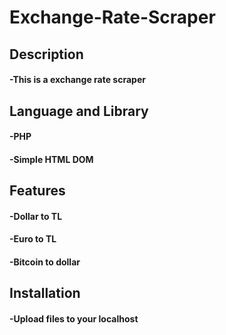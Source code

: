 # Exchange-Rate-Scraper
<h2>Description</h2>
<h4>-This is a exchange rate scraper</h4>
<h2>Language and Library</h2>
<h4>-PHP</h4>
<h4>-Simple HTML DOM</h4>
<h2>Features</h2>
<h4>-Dollar to TL</h4>
<h4>-Euro to TL</h4>
<h4>-Bitcoin to dollar</h4>
<h2>Installation</h2>
<h4>-Upload files to your localhost</h4>
